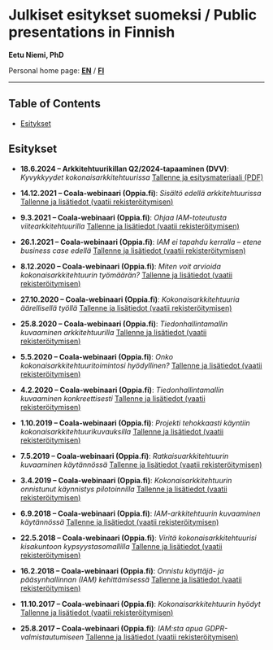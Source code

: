 # Julkiset esitykset suomeksi / Public presentations in Finnish

**Eetu Niemi, PhD**

Personal home page: **[EN](https://eetuniemi.net)** / **[FI](https://eetuniemi.fi)**

---

## Table of Contents

- [Esitykset](#esitykset)

## Esitykset

- **18.6.2024 – Arkkitehtuurikillan Q2/2024-tapaaminen (DVV)**: *Kyvykkyydet kokonaisarkkitehtuurissa* [Tallenne ja esitysmateriaali (PDF)](https://kehittajille.suomi.fi/palvelut/kokonaisarkkitehtuuri/koulutusmateriaalit)

- **14.12.2021 – Coala-webinaari (Oppia.fi)**: *Sisältö edellä arkkitehtuurissa* [Tallenne ja lisätiedot (vaatii rekisteröitymisen)](https://oppia.fi/webinaarit/995/coala/sisalto-edella-arkkitehtuurissa)

- **9.3.2021 – Coala-webinaari (Oppia.fi)**: *Ohjaa IAM-toteutusta viitearkkitehtuurilla* [Tallenne ja lisätiedot (vaatii rekisteröitymisen)](https://oppia.fi/webinaarit/901/coala/ohjaa-iam-toteutusta-viitearkkitehtuurilla)

- **26.1.2021 – Coala-webinaari (Oppia.fi)**: *IAM ei tapahdu kerralla – etene business case edellä* [Tallenne ja lisätiedot (vaatii rekisteröitymisen)](https://oppia.fi/webinaarit/894/coala/iam-ei-tapahdu-kerralla--etene-business-case-edella)

- **8.12.2020 – Coala-webinaari (Oppia.fi)**: *Miten voit arvioida kokonaisarkkitehtuurin työmäärän?* [Tallenne ja lisätiedot (vaatii rekisteröitymisen)](https://oppia.fi/webinaarit/839/coala/miten-voit-arvioida-kokonaisarkkitehtuurin-tyomaaran)

- **27.10.2020 – Coala-webinaari (Oppia.fi)**: *Kokonaisarkkitehtuuria äärellisellä työllä* [Tallenne ja lisätiedot (vaatii rekisteröitymisen)](https://oppia.fi/webinaarit/768/coala/kokonaisarkkitehtuuria-aarellisella-tyolla)

- **25.8.2020 – Coala-webinaari (Oppia.fi)**: *Tiedonhallintamallin kuvaaminen arkkitehtuurilla* [Tallenne ja lisätiedot (vaatii rekisteröitymisen)](https://oppia.fi/webinaarit/769/coala/tiedonhallintamallin-kuvaaminen-arkkitehtuurilla)

- **5.5.2020 – Coala-webinaari (Oppia.fi)**: *Onko kokonaisarkkitehtuuritoimintosi hyödyllinen?* [Tallenne ja lisätiedot (vaatii rekisteröitymisen)](https://oppia.fi/webinaarit/665/coala/onko-kokonaisarkkitehtuuritoimintosi-hyodyllinen)

- **4.2.2020 – Coala-webinaari (Oppia.fi)**: *Tiedonhallintamallin kuvaaminen konkreettisesti* [Tallenne ja lisätiedot (vaatii rekisteröitymisen)](https://oppia.fi/webinaarit/664/coala/tiedonhallintamallin-kuvaaminen-konkreettisesti)

- **1.10.2019 – Coala-webinaari (Oppia.fi)**: *Projekti tehokkaasti käyntiin kokonaisarkkitehtuurikuvauksilla* [Tallenne ja lisätiedot (vaatii rekisteröitymisen)](https://oppia.fi/webinaarit/590/coala/projekti-tehokkaasti-kayntiin-kokonaisarkkitehtuurikuvauksilla)

- **7.5.2019 – Coala-webinaari (Oppia.fi)**: *Ratkaisuarkkitehtuurin kuvaaminen käytännössä* [Tallenne ja lisätiedot (vaatii rekisteröitymisen)](https://oppia.fi/webinaarit/504/coala/ratkaisuarkkitehtuurin-kuvaaminen-kaytannossa)

- **3.4.2019 – Coala-webinaari (Oppia.fi)**: *Kokonaisarkkitehtuurin onnistunut käynnistys pilotoinnilla* [Tallenne ja lisätiedot (vaatii rekisteröitymisen)](https://oppia.fi/webinaarit/503/coala/kokonaisarkkitehtuurin-onnistunut-kaynnistys-pilotoinnilla)

- **6.9.2018 – Coala-webinaari (Oppia.fi)**: *IAM-arkkitehtuurin kuvaaminen käytännössä* [Tallenne ja lisätiedot (vaatii rekisteröitymisen)](https://oppia.fi/webinaarit/359/coala/webinaari-iam-arkkitehtuurin-kuvaaminen-kaytannossa)

- **22.5.2018 – Coala-webinaari (Oppia.fi)**: *Viritä kokonaisarkkitehtuurisi kisakuntoon kypsyystasomallilla* [Tallenne ja lisätiedot (vaatii rekisteröitymisen)](https://oppia.fi/webinaarit/239/coala/webinaari-virita-kokonaisarkkitehtuurisi-kisakuntoon-kypsyystasomallilla)

- **16.2.2018 – Coala-webinaari (Oppia.fi)**: *Onnistu käyttäjä- ja pääsynhallinnan (IAM) kehittämisessä* [Tallenne ja lisätiedot (vaatii rekisteröitymisen)](https://oppia.fi/webinaarit/235/coala/webinaari-onnistu-kayttaja-ja-paasynhallinnan-iam-kehittamisessa)

- **11.10.2017 – Coala-webinaari (Oppia.fi)**: *Kokonaisarkkitehtuurin hyödyt* [Tallenne ja lisätiedot (vaatii rekisteröitymisen)](https://oppia.fi/webinaarit/138/coala/webinaari-kokonaisarkkitehtuurin-hyodyt)

- **25.8.2017 – Coala-webinaari (Oppia.fi)**: *IAM:sta apua GDPR-valmistautumiseen* [Tallenne ja lisätiedot (vaatii rekisteröitymisen)](https://oppia.fi/webinaarit/135/coala/iamsta-apua-gdpr-valmistautumiseen)
